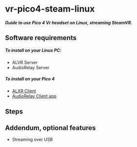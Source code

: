 # vr-pico4-steam-linux
##### _Guide to use Pico 4 Vr headset on Linux, streaming SteamVR._




## Software requirements

##### To install on your Linux PC:
- ALVR Server
- AudioRelay Server

##### To install on your Pico 4
- [ALXR Client](https://github.com/korejan/ALVR/wiki/ALXR-Client)
- [AudioRelay Client app](https://audiorelay.net/downloads)

## Steps


## Addendum, optional features
- Streaming over USB
